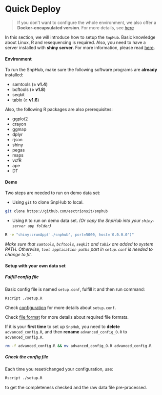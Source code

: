 # Quick Deploy

> If you don't want to configure the whole environment, we also offer a **Docker-encapsulated version**. For more details, see [here](https://esctrionsit.github.io/snphub_tutorial/content/Docker/overview.html)

In this section, we will introduce how to setup the `SnpHub`. Basic knowledge about Linux, R and resequencing is required. Also, you need to have a server installed with **shiny server**. For more information, please read [here](https://www.rstudio.com/products/shiny/download-server/).

#### Environment

To run the SnpHub, make sure the following software programs are **already** installed:
- samtools (≥ **v1.4**)
- bcftools (≥ **v1.8**)
- seqkit
- tabix (≥ **v1.6**)

Also, the following R packages are also prerequisites:
- ggplot2
- crayon
- ggmap
- dplyr
- rjson
- shiny
- pegas
- maps
- vcfR
- ape
- DT

#### Demo

Two steps are needed to run on demo data set:

- Using `git` to clone SnpHub to local.
```sh
git clone https://github.com/esctrionsit/snphub
```

- Using `R` to run on demo data set. *(Or copy the SnpHub into your `shiny-server app folder`)*
```sh
R -e "shiny::runApp('./snphub', port=5000, host='0.0.0.0')"
```

*Make sure that `samtools`, `bcftools`, `seqkit` and `tabix` are added to system PATH. Otherwise, `tool application paths` part in `setup.conf` is needed to change to fit.*

#### Setup with your own data set

##### Fulfill config file

Basic config file is named `setup.conf`, fulfill it and then run command:

``` sh
Rscript ./setup.R
```

Check [configuration](/content/Setup/configuration.html) for more details about `setup.conf`.

Check [file format](/content/Setup/file-formats.html) for more details about required file formats.

If it is your **first time** to set up `SnpHub`, you need to **delete** `advanced_config.R`, and then **rename** `advanced_config_O.R` to `advanced_config.R`.

```sh
rm -f advanced_config.R && mv advanced_config_O.R advanced_config.R
```

##### Check the config file

Each time you reset/changed your configuration, use:
``` sh
Rscript ./setup.R
```
to get the completeness checked and the raw data file pre-processed.
